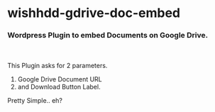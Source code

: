 # wishhdd-gdrive-doc-embed
<h3>Wordpress Plugin to embed Documents on Google Drive.</h3>
<br /> <br />
This Plugin asks for 2 parameters. 
<ol>
<li>Google Drive Document URL</li>
<li>and Download Button Label.</li>
</ol>
Pretty Simple.. eh?
